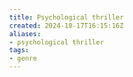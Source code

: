 ```yaml
---
title: Psychological thriller
created: 2024-10-17T16:15:16Z
aliases:
- psychological thriller
tags:
- genre
---
```

